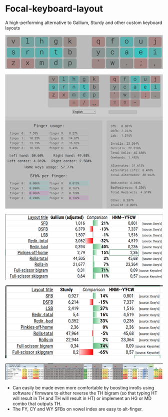 # Focal-keyboard-layout
A high-performing alternative to Gallium, Sturdy and other custom keyboard layouts

![Focal-compact](images/Focal-compact.jpg)

![Focal-all](images/Focal-full.jpg)

![HNM-ZYFCW-comparison-xlsx--Excel-13072024-220440](images/HNM-ZYFCW-comparison-xlsx--Excel-13072024-220440.jpg)

![HNM-ZYFCW-comparison-xlsx--Excel-13072024-220436](images/HNM-ZYFCW-comparison-xlsx--Excel-13072024-220436.jpg)

![ULC-Ultimate-Layout-Comparison-xlsx--Excel-13072024-223126](images/ULC-Ultimate-Layout-Comparison-xlsx--Excel-13072024-223126.jpg)

- Can easily be made even more comfortable by boosting inrolls using software / firmware to either reverse the TH bigram (so that typing HT will result in TH and TH will result in HT) or implement an HG or MD combo that outputs TH.
- The FY, CY and WY SFBs on vowel index are easy to alt-finger.
